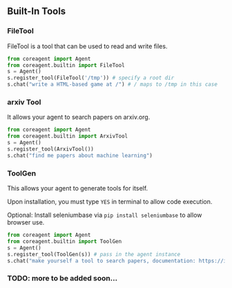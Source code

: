 ## Built-In Tools

### FileTool
FileTool is a tool that can be used to read and write files.
```python
from coreagent import Agent
from coreagent.builtin import FileTool
s = Agent()
s.register_tool(FileTool('/tmp')) # specify a root dir
s.chat("write a HTML-based game at /") # / maps to /tmp in this case
```

### arxiv Tool
It allows your agent to search papers on arxiv.org. 
```python
from coreagent import Agent
from coreagent.builtin import ArxivTool
s = Agent()
s.register_tool(ArxivTool())
s.chat("find me papers about machine learning")
```

### ToolGen
This allows your agent to generate tools for itself.

Upon installation, you must type `YES` in terminal to allow code execution. 

Optional: Install seleniumbase via `pip install seleniumbase` to allow browser use. 
```python
from coreagent import Agent
from coreagent.builtin import ToolGen
s = Agent()
s.register_tool(ToolGen(s)) # pass in the agent instance
s.chat("make yourself a tool to search papers, documentation: https://info.arxiv.org/help/api/index.html")
```

### TODO: more to be added soon... 
